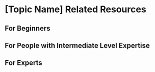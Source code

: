 # [Topic Name] Related Resources

## For Beginners

## For People with Intermediate Level Expertise

## For Experts
